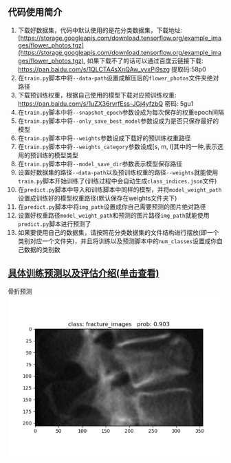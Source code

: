 <!--
 * @Description: 
 * @version: 
 * @Author: ThreeStones1029 2320218115@qq.com
 * @Date: 2024-03-31 04:04:02
 * @LastEditors: ShuaiLei
 * @LastEditTime: 2024-04-02 14:40:23
-->
## 代码使用简介

1. 下载好数据集，代码中默认使用的是花分类数据集，下载地址: [https://storage.googleapis.com/download.tensorflow.org/example_images/flower_photos.tgz](https://storage.googleapis.com/download.tensorflow.org/example_images/flower_photos.tgz),
如果下载不了的话可以通过百度云链接下载: https://pan.baidu.com/s/1QLCTA4sXnQAw_yvxPj9szg 提取码:58p0
2. 在`train.py`脚本中将`--data-path`设置成解压后的`flower_photos`文件夹绝对路径
3. 下载预训练权重，根据自己使用的模型下载对应预训练权重: https://pan.baidu.com/s/1uZX36rvrfEss-JGj4yfzbQ  密码: 5gu1
4. 在`train.py`脚本中将`--snapshot_epoch`参数设成为每次保存的权重epoch间隔
5. 在`train.py`脚本中将`--only_save_best_model`参数设成为是否只保存最好的模型
6. 在`train.py`脚本中将`--weights`参数设成下载好的预训练权重路径
7. 在`train.py`脚本中将`--weights_category`参数设成[s, m, l]其中的一种,表示选用的预训练的模型类型
8. 在`train.py`脚本中将`--model_save_dir`参数表示模型保存路径
9. 设置好数据集的路径`--data-path`以及预训练权重的路径`--weights`就能使用`train.py`脚本开始训练了(训练过程中会自动生成`class_indices.json`文件)
10. 在`predict.py`脚本中导入和训练脚本中同样的模型，并将`model_weight_path`设置成训练好的模型权重路径(默认保存在weights文件夹下)
11. 在`predict.py`脚本中将`img_path`设置成你自己需要预测的图片绝对路径
12. 设置好权重路径`model_weight_path`和预测的图片路径`img_path`就能使用`predict.py`脚本进行预测了
13. 如果要使用自己的数据集，请按照花分类数据集的文件结构进行摆放(即一个类别对应一个文件夹)，并且将训练以及预测脚本中的`num_classes`设置成你自己数据的类别数

## [具体训练预测以及评估介绍(单击查看)](Spine_Fracture_detection_README.md)
骨折预测\
![example](predict.png)
